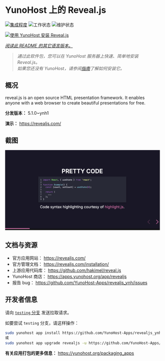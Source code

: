 <!--
注意：此 README 由 <https://github.com/YunoHost/apps/tree/master/tools/readme_generator> 自动生成
请勿手动编辑。
-->

# YunoHost 上的 Reveal.js

[![集成程度](https://apps.yunohost.org/badge/integration/revealjs)](https://ci-apps.yunohost.org/ci/apps/revealjs/)
![工作状态](https://apps.yunohost.org/badge/state/revealjs)
![维护状态](https://apps.yunohost.org/badge/maintained/revealjs)

[![使用 YunoHost 安装 Reveal.js](https://install-app.yunohost.org/install-with-yunohost.svg)](https://install-app.yunohost.org/?app=revealjs)

*[阅读此 README 的其它语言版本。](./ALL_README.md)*

> *通过此软件包，您可以在 YunoHost 服务器上快速、简单地安装 Reveal.js。*  
> *如果您还没有 YunoHost，请参阅[指南](https://yunohost.org/install)了解如何安装它。*

## 概况

reveal.js is an open source HTML presentation framework. It enables anyone with a web browser to create beautiful presentations for free.


**分发版本：** 5.1.0~ynh1

**演示：** <https://revealjs.com/>

## 截图

![Reveal.js 的截图](./doc/screenshots/screenshot.png)

## 文档与资源

- 官方应用网站： <https://revealjs.com/>
- 官方管理文档： <https://revealjs.com/installation/>
- 上游应用代码库： <https://github.com/hakimel/reveal.js>
- YunoHost 商店： <https://apps.yunohost.org/app/revealjs>
- 报告 bug： <https://github.com/YunoHost-Apps/revealjs_ynh/issues>

## 开发者信息

请向 [`testing` 分支](https://github.com/YunoHost-Apps/revealjs_ynh/tree/testing) 发送拉取请求。

如要尝试 `testing` 分支，请这样操作：

```bash
sudo yunohost app install https://github.com/YunoHost-Apps/revealjs_ynh/tree/testing --debug
或
sudo yunohost app upgrade revealjs -u https://github.com/YunoHost-Apps/revealjs_ynh/tree/testing --debug
```

**有关应用打包的更多信息：** <https://yunohost.org/packaging_apps>

